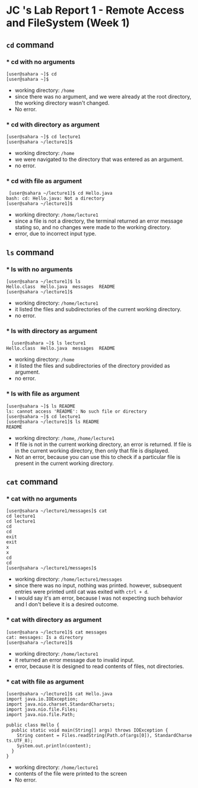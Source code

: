 # JC 's Lab Report 1 - Remote Access and FileSystem (Week 1)

## `cd` command
### * cd with no arguments
```
[user@sahara ~]$ cd
[user@sahara ~]$ 
```
- working directory: `/home`
- since there was no argument, and we were already at the root directory, the working directory wasn't changed.
- No error.
### * cd with directory as argument
 ```
[user@sahara ~]$ cd lecture1
[user@sahara ~/lecture1]$
```
- working directory: `/home`
- we were navigated to the directory that was entered as an argument.
- no error.
### * cd with file as argument
 ```
  [user@sahara ~/lecture1]$ cd Hello.java
bash: cd: Hello.java: Not a directory
[user@sahara ~/lecture1]$ 
```
  - working directory: `/home/lecture1`
  - since a file is not a directory, the terminal returned an error message stating so, and no changes were made to the working directory.
  - error, due to incorrect input type.
      
## `ls` command
### * ls with no arguments
  ```
[user@sahara ~/lecture1]$ ls
Hello.class  Hello.java  messages  README
[user@sahara ~/lecture1]$
```
  - working directory: `/home/lecture1`
  - it listed the files and subdirectories of the current working directory.
  - no error.
### * ls with directory as argument
```
  [user@sahara ~]$ ls lecture1
Hello.class  Hello.java  messages  README 
```
  - working directory: `/home`
  - it listed the files and subdirectories of the directory provided as argument.
  - no error.
### * ls with file as argument
```
[user@sahara ~]$ ls README
ls: cannot access 'README': No such file or directory
[user@sahara ~]$ cd lecture1
[user@sahara ~/lecture1]$ ls README
README
```
  - working directory: `/home`, `/home/lecture1`
  - If file is not in the current working directory, an error is returned. If file is in the current working directory, then only that file is displayed.
  - Not an error, because you can use this to check if a particular file is present in the current working directory.

## `cat` command
### * cat with no arguments
```
[user@sahara ~/lecture1/messages]$ cat
cd lecture1
cd lecture1
cd
cd
exit
exit
x
x
cd
cd
[user@sahara ~/lecture1/messages]$
```
  - working directory: `/home/lecture1/messages`
  - since there was no input, nothing was printed. however, subsequent entries were printed until cat was exited with `ctrl + d`.
  - I would say it's am error, because I was not expecting such behavior and I don't believe it is a desired outcome.
### * cat with directory as argument
```
[user@sahara ~/lecture1]$ cat messages
cat: messages: Is a directory
[user@sahara ~/lecture1]$
```
  - working directory: `/home/lecture1`
  - it returned an error message due to invalid input.
  - error, because it is designed to read contents of files, not directories.
### * cat with file as argument

```
[user@sahara ~/lecture1]$ cat Hello.java
import java.io.IOException;
import java.nio.charset.StandardCharsets;
import java.nio.file.Files;
import java.nio.file.Path;

public class Hello {
  public static void main(String[] args) throws IOException {
    String content = Files.readString(Path.of(args[0]), StandardCharse
ts.UTF_8);    
    System.out.println(content);
  }
}
```
  - working directory: `/home/lecture1`
  - contents of the file were printed to the screen
  - No error.

